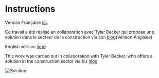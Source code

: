 # Instructions

Version Française [ici](https://github.com/franmer2/Logistic_Demo_FY24---Generic/blob/main/docs/Instructions_Fr.md).

Ce travail a été réalisé  en collaboration avec Tyler Becker qui propose une solution dans le secteur de la construction via son [blog](https://github.com/tbecks/Realtime-Vehicle-Tracking)(Version Anglaise)

English version [here](https://github.com/franmer2/Logistic_Demo_FY24---Generic/blob/main/docs/Instructions_En.md).


This work was carried out in collaboration with Tyler Becker, who offers a solution in the construction sector via his [blog](https://github.com/tbecks/Realtime-Vehicle-Tracking)

![Solution](pictures/../docs/pictures/Bus4GifAnime2.gif)
